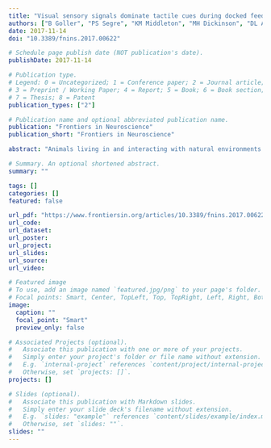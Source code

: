```yaml
---
title: "Visual sensory signals dominate tactile cues during docked feeding in hummingbirds"
authors: ["B Goller", "PS Segre", "KM Middleton", "MH Dickinson", "DL Altshuler"]
date: 2017-11-14
doi: "10.3389/fnins.2017.00622"

# Schedule page publish date (NOT publication's date).
publishDate: 2017-11-14

# Publication type.
# Legend: 0 = Uncategorized; 1 = Conference paper; 2 = Journal article;
# 3 = Preprint / Working Paper; 4 = Report; 5 = Book; 6 = Book section;
# 7 = Thesis; 8 = Patent
publication_types: ["2"]

# Publication name and optional abbreviated publication name.
publication: "Frontiers in Neuroscience"
publication_short: "Frontiers in Neuroscience"

abstract: "Animals living in and interacting with natural environments must monitor and respond to changing conditions and unpredictable situations. Using information from multiple sensory systems allows them to modify their behavior in response to their dynamic environment but also creates the challenge of integrating different, and potentially contradictory, sources of information for behavior control. Understanding how multiple information streams are integrated to produce flexible and reliable behavior is key to understanding how behavior is controlled in natural settings. Natural settings are rarely still, which challenges animals that require precise body position control, like hummingbirds, which hover while feeding from flowers. Tactile feedback, available only once the hummingbird is docked at the flower, could provide additional information to help maintain its position at the flower. To investigate the role of tactile information for hovering control during feeding, we first asked whether hummingbirds physically interact with a feeder once docked. We quantified physical interactions between docked hummingbirds and a feeder placed in front of a stationary background pattern. Force sensors on the feeder measured a complex time course of loading that reflects the wingbeat frequency and bill movement of feeding hummingbirds, and suggests that they sometimes push against the feeder with their bill. Next, we asked whether the measured tactile interactions were used by feeding hummingbirds to maintain position relative to the feeder. We created two experimental scenarios—one in which the feeder was stationary and the visual background moved and the other where the feeder moved laterally in front of a white background. When the visual background pattern moved, docked hummingbirds pushed significantly harder in the direction of horizontal visual motion. When the feeder moved, and the background was stationary, hummingbirds generated aerodynamic force in the opposite direction of the feeder motion. These results suggest that docked hummingbirds are using visual information about the environment to maintain body position and orientation, and not actively tracking the motion of the feeder. The absence of flower tracking behavior in hummingbirds contrasts with the behavior of hawkmoths, and provides evidence that they rely primarily on the visual background rather than flower-based cues while feeding."

# Summary. An optional shortened abstract.
summary: ""

tags: []
categories: []
featured: false

url_pdf: "https://www.frontiersin.org/articles/10.3389/fnins.2017.00622/pdff"
url_code:
url_dataset:
url_poster:
url_project:
url_slides:
url_source:
url_video:

# Featured image
# To use, add an image named `featured.jpg/png` to your page's folder. 
# Focal points: Smart, Center, TopLeft, Top, TopRight, Left, Right, BottomLeft, Bottom, BottomRight.
image:
  caption: ""
  focal_point: "Smart"
  preview_only: false

# Associated Projects (optional).
#   Associate this publication with one or more of your projects.
#   Simply enter your project's folder or file name without extension.
#   E.g. `internal-project` references `content/project/internal-project/index.md`.
#   Otherwise, set `projects: []`.
projects: []

# Slides (optional).
#   Associate this publication with Markdown slides.
#   Simply enter your slide deck's filename without extension.
#   E.g. `slides: "example"` references `content/slides/example/index.md`.
#   Otherwise, set `slides: ""`.
slides: ""
---
```


